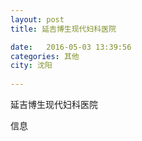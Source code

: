 ```yaml
--- 
layout: post 
title: 延吉博生现代妇科医院

date:   2016-05-03 13:39:56 
categories: 其他  
city: 沈阳
  
--- 
```

   
延吉博生现代妇科医院

信息


